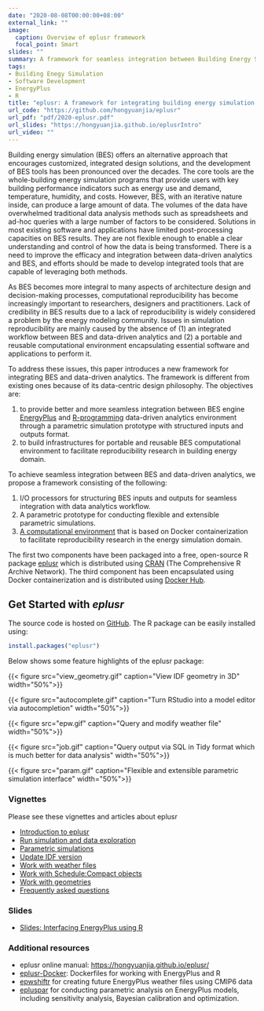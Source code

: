 ```yaml
---
date: "2020-08-08T00:00:00+08:00"
external_link: ""
image:
  caption: Overview of eplusr framework
  focal_point: Smart
slides: ""
summary: A framework for seamless integration between Building Energy Simulation (BES) and data-driven analytics.
tags:
- Building Enegy Simulation
- Software Development
- EnergyPlus
- R
title: "eplusr: A framework for integrating building energy simulation and data-driven analytics"
url_code: "https://github.com/hongyuanjia/eplusr"
url_pdf: "pdf/2020-eplusr.pdf"
url_slides: "https://hongyuanjia.github.io/eplusrIntro"
url_video: ""
---
```


Building energy simulation (BES) offers an alternative approach that encourages
customized, integrated design solutions, and the development of BES tools has
been pronounced over the decades. The core tools are the whole-building
energy simulation programs that provide users with key building performance
indicators such as energy use and demand, temperature, humidity, and costs.
However, BES, with an iterative nature inside, can produce a large amount of
data. The volumes of the data have overwhelmed traditional data analysis
methods such as spreadsheets and ad-hoc queries with a large number of factors
to be considered. Solutions in most existing software and applications have
limited post-processing capacities on BES results. They are not flexible enough
to enable a clear understanding and control of how the data is being
transformed. There is a need to improve the efficacy and integration between
data-driven analytics and BES, and efforts should be made to develop integrated
tools that are capable of leveraging both methods.

As BES becomes more integral to many aspects of architecture design and
decision-making processes, computational reproducibility has become
increasingly important to researchers, designers and practitioners. Lack of
credibility in BES results due to a lack of reproducibility is widely
considered a problem by the energy modeling community. Issues in simulation
reproducibility are mainly caused by the absence of (1) an integrated workflow
between BES and data-driven analytics and (2) a portable and reusable
computational environment encapsulating essential software and applications to
perform it.

To address these issues, this paper introduces a new framework for integrating
BES and data-driven analytics. The framework is different from existing ones
because of its data-centric design philosophy. The objectives are:

1. to provide better and more seamless integration between BES engine
   [EnergyPlus](https://energyplus.net/) and
   [R-programming](https://www.r-project.org/) data-driven analytics
   environment through a parametric simulation prototype with structured inputs
   and outputs format.
2. to build infrastructures for portable and reusable BES computational
   environment to facilitate reproducibility research in building energy
   domain.

To achieve seamless integration between BES and data-driven analytics, we
propose a framework consisting of the following:

1. I/O processors for structuring BES inputs and outputs for seamless
   integration with data analytics workflow.
2. A parametric prototype for conducting flexible and extensible parametric
   simulations.
3. [A computational environment](/en/project/eplusr-docker) that is based on
   Docker containerization to facilitate reproducibility research in the energy
   simulation domain.

The first two components have been packaged into a free, open-source R package
[eplusr](https://github.com/hongyuanjia/eplusr) which is
distributed using [CRAN](https://cran.r-project.org/package=eplusr) (The
Comprehensive R Archive Network). The third component has been encapsulated
using Docker containerization and is distributed using [Docker
Hub](https://hub.docker.com/r/hongyuanjia/eplusr).

## Get Started with *eplusr*

The source code is hosted on [GitHub](https://github.com/hongyuanjia/eplusr).
The R package can be easily installed using:

```r
install.packages("eplusr")
```

Below shows some feature highlights of the eplusr package:

{{< figure src="view_geometry.gif" caption="View IDF geometry in 3D" width="50%">}}

{{< figure src="autocomplete.gif" caption="Turn RStudio into a model editor via autocompletion" width="50%">}}

{{< figure src="epw.gif" caption="Query and modify weather file" width="50%">}}

{{< figure src="job.gif" caption="Query output via SQL in Tidy format which is much better for data analysis" width="50%">}}

{{< figure src="param.gif" caption="Flexible and extensible parametric simulation interface" width="50%">}}

### Vignettes

Please see these vignettes and articles about eplusr

* [Introduction to eplusr](https://hongyuanjia.github.io/eplusr/articles/eplusr.html)
* [Run simulation and data exploration](https://hongyuanjia.github.io/eplusr/articles/job.html)
* [Parametric simulations](https://hongyuanjia.github.io/eplusr/articles/param.html)
* [Update IDF version](https://hongyuanjia.github.io/eplusr/articles/transition.html)
* [Work with weather files](https://hongyuanjia.github.io/eplusr/articles/epw.html)
* [Work with Schedule:Compact objects](https://hongyuanjia.github.io/eplusr/articles/schedule.html)
* [Work with geometries](https://hongyuanjia.github.io/eplusr/articles/geom.html)
* [Frequently asked questions](https://hongyuanjia.github.io/eplusr/articles/faq.html)

### Slides

* [Slides: Interfacing EnergyPlus using R](https://hongyuanjia.github.io/eplusrIntro/)

### Additional resources

* eplusr online manual: https://hongyuanjia.github.io/eplusr/
* [eplusr-Docker](/en/project/eplusr-docker): Dockerfiles for working with EnergyPlus and R
* [epwshiftr](https://cran.r-project.org/package=epwshiftr) for creating future
  EnergyPlus weather files using CMIP6 data
* [epluspar](https://github.com/hongyuanjia/epluspar) for conducting parametric
  analysis on EnergyPlus models, including sensitivity analysis, Bayesian
  calibration and optimization.
